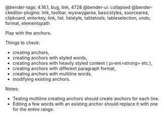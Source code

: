 @bender-tags: 4.16.1, bug, link, 4728
@bender-ui: collapsed
@bender-ckeditor-plugins: link, toolbar, wysiwygarea, basicstyles, sourcearea, clipboard, enterkey, link, list, liststyle, tabletools, tableselection, undo, format, elementspath

Play with the anchors.

Things to check:

* creating anchors,
* creating anchors with styled words,
* creating anchors with heavily styled content ( p>em>strong> etc.),
* creating anchors with different paragraph format,
* creating anchors with multiline words,
* modifying existing anchors.

Notes:
* Testing multiline creating anchors should create anchors for each line.
* Editing a few words with an existing anchor should replace it with one for the entire range.
